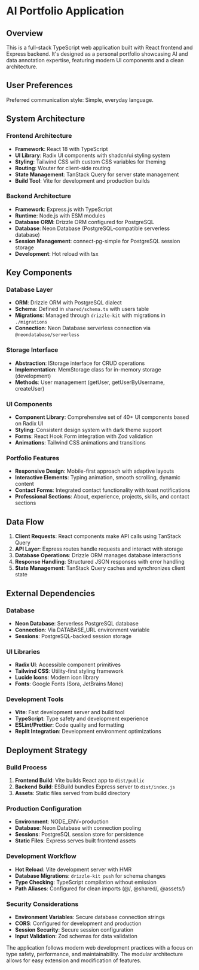 # AI Portfolio Application

## Overview

This is a full-stack TypeScript web application built with React frontend and Express backend. It's designed as a personal portfolio showcasing AI and data annotation expertise, featuring modern UI components and a clean architecture.

## User Preferences

Preferred communication style: Simple, everyday language.

## System Architecture

### Frontend Architecture
- **Framework**: React 18 with TypeScript
- **UI Library**: Radix UI components with shadcn/ui styling system
- **Styling**: Tailwind CSS with custom CSS variables for theming
- **Routing**: Wouter for client-side routing
- **State Management**: TanStack Query for server state management
- **Build Tool**: Vite for development and production builds

### Backend Architecture
- **Framework**: Express.js with TypeScript
- **Runtime**: Node.js with ESM modules
- **Database ORM**: Drizzle ORM configured for PostgreSQL
- **Database**: Neon Database (PostgreSQL-compatible serverless database)
- **Session Management**: connect-pg-simple for PostgreSQL session storage
- **Development**: Hot reload with tsx

## Key Components

### Database Layer
- **ORM**: Drizzle ORM with PostgreSQL dialect
- **Schema**: Defined in `shared/schema.ts` with users table
- **Migrations**: Managed through `drizzle-kit` with migrations in `./migrations`
- **Connection**: Neon Database serverless connection via `@neondatabase/serverless`

### Storage Interface
- **Abstraction**: IStorage interface for CRUD operations
- **Implementation**: MemStorage class for in-memory storage (development)
- **Methods**: User management (getUser, getUserByUsername, createUser)

### UI Components
- **Component Library**: Comprehensive set of 40+ UI components based on Radix UI
- **Styling**: Consistent design system with dark theme support
- **Forms**: React Hook Form integration with Zod validation
- **Animations**: Tailwind CSS animations and transitions

### Portfolio Features
- **Responsive Design**: Mobile-first approach with adaptive layouts
- **Interactive Elements**: Typing animation, smooth scrolling, dynamic content
- **Contact Forms**: Integrated contact functionality with toast notifications
- **Professional Sections**: About, experience, projects, skills, and contact sections

## Data Flow

1. **Client Requests**: React components make API calls using TanStack Query
2. **API Layer**: Express routes handle requests and interact with storage
3. **Database Operations**: Drizzle ORM manages database interactions
4. **Response Handling**: Structured JSON responses with error handling
5. **State Management**: TanStack Query caches and synchronizes client state

## External Dependencies

### Database
- **Neon Database**: Serverless PostgreSQL database
- **Connection**: Via DATABASE_URL environment variable
- **Sessions**: PostgreSQL-backed session storage

### UI Libraries
- **Radix UI**: Accessible component primitives
- **Tailwind CSS**: Utility-first styling framework
- **Lucide Icons**: Modern icon library
- **Fonts**: Google Fonts (Sora, JetBrains Mono)

### Development Tools
- **Vite**: Fast development server and build tool
- **TypeScript**: Type safety and development experience
- **ESLint/Prettier**: Code quality and formatting
- **Replit Integration**: Development environment optimizations

## Deployment Strategy

### Build Process
1. **Frontend Build**: Vite builds React app to `dist/public`
2. **Backend Build**: ESBuild bundles Express server to `dist/index.js`
3. **Assets**: Static files served from build directory

### Production Configuration
- **Environment**: NODE_ENV=production
- **Database**: Neon Database with connection pooling
- **Sessions**: PostgreSQL session store for persistence
- **Static Files**: Express serves built frontend assets

### Development Workflow
- **Hot Reload**: Vite development server with HMR
- **Database Migrations**: `drizzle-kit push` for schema changes
- **Type Checking**: TypeScript compilation without emission
- **Path Aliases**: Configured for clean imports (@/, @shared/, @assets/)

### Security Considerations
- **Environment Variables**: Secure database connection strings
- **CORS**: Configured for development and production
- **Session Security**: Secure session configuration
- **Input Validation**: Zod schemas for data validation

The application follows modern web development practices with a focus on type safety, performance, and maintainability. The modular architecture allows for easy extension and modification of features.